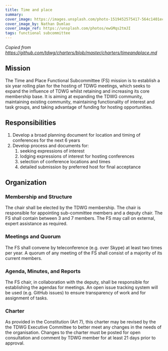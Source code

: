 ```yaml
---
title: Time and place
summary: 
cover_image: https://images.unsplash.com/photo-1519452575417-564c1401ecc0
cover_image_by: Nathan Dumlao
cover_image_ref: https://unsplash.com/photos/ewGMqs2tmJI
tags: functional subcommittee
---
```


_Copied from <https://github.com/tdwg/charters/blob/master/charters/timeandplace.md>_

## Mission

The Time and Place Functional Subcommittee (FS) mission is to establish a six year rolling plan for the hosting of TDWG meetings, which seeks to expand the influence of TDWG whilst retaining and increasing its core membership base. It is aiming at expanding the TDWG community, maintaining existing community, maintaining functionality of interest and task groups, and taking advantage of funding for hosting opportunities.

## Responsibilities

1. Develop a broad planning document for location and timing of conferences for the next 6 years
1. Develop process and documents for:
    1. seeking expressions of interest
    1. lodging expressions of interest for hosting conferences
    1. selection of conference locations and times
    1. detailed submission by preferred host for final acceptance

## Organization

### Membership and Structure

The chair shall be elected by the TDWG membership. The chair is responsible for appointing sub-committee members and a deputy chair. The FS shall contain between 3 and 7 members. The FS may call on external, expert assistance as required.

### Meetings and Quorum

The FS shall convene by teleconference (e.g. over Skype) at least two times per year. A quorum of any meeting of the FS shall consist of a majority of its current members. 

### Agenda, Minutes, and Reports

The FS chair, in collaboration with the deputy, shall be responsible for establishing the agendas for meetings. An open issue tracking system will be used (e.g. GitHub issues) to ensure transparency of work and for assignment of tasks.

### Charter 

As provided in the Constitution (Art 7), this charter may be revised by the the TDWG Executive Committee to better meet any changes in the needs of the organisation. Changes to the charter must be posted for open consultation and comment by TDWG member for at least 21 days prior to approval.
